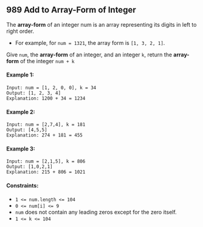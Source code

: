 ## 989 Add to Array-Form of Integer

The **array-form** of an integer num is an array representing its digits in left to right order.

- For example, for `num = 1321`, the array form is `[1, 3, 2, 1]`.

Give `num`, the **array-form** of an integer, and an integer `k`, return the **array-form** of the integer `num + k`

#### Example 1:

```
Input: num = [1, 2, 0, 0], k = 34
Output: [1, 2, 3, 4]
Explanation: 1200 + 34 = 1234
```

#### Example 2:

```
Input: num = [2,7,4], k = 181
Output: [4,5,5]
Explanation: 274 + 181 = 455
```

#### Example 3:

```
Input: num = [2,1,5], k = 806
Output: [1,0,2,1]
Explanation: 215 + 806 = 1021
```

#### Constraints:

- `1 <= num.length <= 104`
- `0 <= num[i] <= 9`
- `num` does not contain any leading zeros except for the zero itself.
- `1 <= k <= 104`
